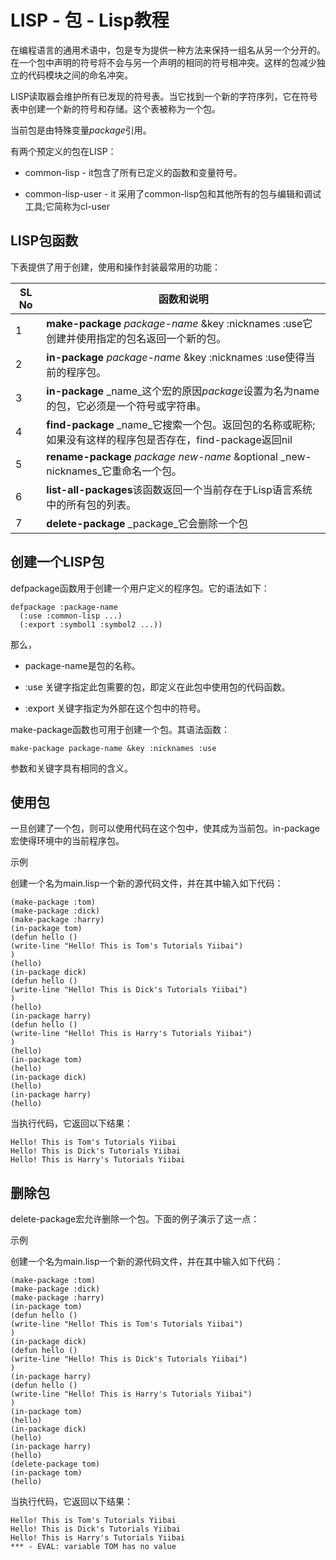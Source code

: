 # LISP - 包 - Lisp教程

在编程语言的通用术语中，包是专为提供一种方法来保持一组名从另一个分开的。在一个包中声明的符号将不会与另一个声明的相同的符号相冲突。这样的包减少独立的代码模块之间的命名冲突。

LISP读取器会维护所有已发现的符号表。当它找到一个新的字符序列，它在符号表中创建一个新的符号和存储。这个表被称为一个包。

当前包是由特殊变量*package*引用。

有两个预定义的包在LISP：

*   common-lisp - it包含了所有已定义的函数和变量符号。

*   common-lisp-user - it 采用了common-lisp包和其他所有的包与编辑和调试工具;它简称为cl-user

## LISP包函数

下表提供了用于创建，使用和操作封装最常用的功能：

| SL No | 函数和说明 |
| --- | --- |
| 1 | **make-package** _package-name_ &key :nicknames :use它创建并使用指定的包名返回一个新的包。 |
| 2 | **in-package** _package-name_ &key :nicknames :use使得当前的程序包。 |
| 3 | **in-package** _name_这个宏的原因*package*设置为名为name的包，它必须是一个符号或字符串。 |
| 4 | **find-package** _name_它搜索一个包。返回包的名称或昵称;如果没有这样的程序包是否存在，find-package返回nil |
| 5 | **rename-package** _package new-name_ &optional _new-nicknames_它重命名一个包。 |
| 6 | **list-all-packages**该函数返回一个当前存在于Lisp语言系统中的所有包的列表。 |
| 7 | **delete-package** _package_它会删除一个包 |

## 创建一个LISP包

defpackage函数用于创建一个用户定义的程序包。它的语法如下：

```
defpackage :package-name
  (:use :common-lisp ...)
  (:export :symbol1 :symbol2 ...))

```

那么，

*   package-name是包的名称。

*   :use 关键字指定此包需要的包，即定义在此包中使用包的代码函数。

*   :export 关键字指定为外部在这个包中的符号。

make-package函数也可用于创建一个包。其语法函数：

```
make-package package-name &key :nicknames :use
```

参数和关键字具有相同的含义。

## 使用包

一旦创建了一个包，则可以使用代码在这个包中，使其成为当前包。in-package宏使得环境中的当前程序包。

示例

创建一个名为main.lisp一个新的源代码文件，并在其中输入如下代码：

```
(make-package :tom)
(make-package :dick)
(make-package :harry)
(in-package tom)
(defun hello () 
(write-line "Hello! This is Tom's Tutorials Yiibai")
)
(hello)
(in-package dick)
(defun hello () 
(write-line "Hello! This is Dick's Tutorials Yiibai")
)
(hello)
(in-package harry)
(defun hello () 
(write-line "Hello! This is Harry's Tutorials Yiibai")
)
(hello)
(in-package tom)
(hello)
(in-package dick)
(hello)
(in-package harry)
(hello)
```

当执行代码，它返回以下结果：

```
Hello! This is Tom's Tutorials Yiibai
Hello! This is Dick's Tutorials Yiibai
Hello! This is Harry's Tutorials Yiibai
```

## 删除包

delete-package宏允许删除一个包。下面的例子演示了这一点：

示例

创建一个名为main.lisp一个新的源代码文件，并在其中输入如下代码：

```
(make-package :tom)
(make-package :dick)
(make-package :harry)
(in-package tom)
(defun hello () 
(write-line "Hello! This is Tom's Tutorials Yiibai")
)
(in-package dick)
(defun hello () 
(write-line "Hello! This is Dick's Tutorials Yiibai")
)
(in-package harry)
(defun hello () 
(write-line "Hello! This is Harry's Tutorials Yiibai")
)
(in-package tom)
(hello)
(in-package dick)
(hello)
(in-package harry)
(hello)
(delete-package tom)
(in-package tom)
(hello)
```

当执行代码，它返回以下结果：

```
Hello! This is Tom's Tutorials Yiibai
Hello! This is Dick's Tutorials Yiibai
Hello! This is Harry's Tutorials Yiibai
*** - EVAL: variable TOM has no value
```

 